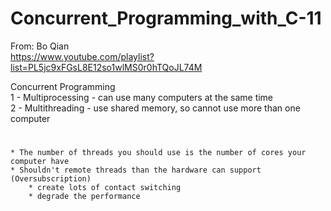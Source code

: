# Concurrent_Programming_with_C-11

From: Bo Qian <br/>
https://www.youtube.com/playlist?list=PL5jc9xFGsL8E12so1wlMS0r0hTQoJL74M

Concurrent Programming <br/>
1 - Multiprocessing - can use many computers at the same time <br/>
2 - Multithreading  - use shared memory, so cannot use more than one computer <br/>
#
    * The number of threads you should use is the number of cores your computer have
    * Shouldn't remote threads than the hardware can support (Oversubscription)
        * create lots of contact switching
        * degrade the performance
